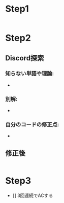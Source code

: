 
# Step1
```

```
# Step2
## Discord探索
### 知らない単語や理論: 
- <a href=""></a>
### 別解: 
- <a href=""></a>
### 自分のコードの修正点:
- <a href=""></a>
## 修正後
```

```
# Step3
- [] 3回連続でACする

